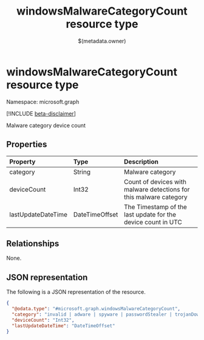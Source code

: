 ﻿---
title: "windowsMalwareCategoryCount resource type"
description: "Malware category device count"
localization_priority: Normal
author: "$(metadata.owner)"
ms.prod: ""
doc_type: "resourcePageType"
---

# windowsMalwareCategoryCount resource type

Namespace: microsoft.graph

[!INCLUDE [beta-disclaimer](../../includes/beta-disclaimer.md)]

Malware category device count

## Properties

| Property           | Type           | Description                                                        |
| :----------------- | :------------- | :----------------------------------------------------------------- |
| category           | String         | Malware category                                                   |
| deviceCount        | Int32          | Count of devices with malware detections for this malware category |
| lastUpdateDateTime | DateTimeOffset | The Timestamp of the last update for the device count in UTC       |

## Relationships

None.

## JSON representation

The following is a JSON representation of the resource.

<!-- {
  "blockType": "resource",
  "@odata.type": "microsoft.graph.windowsMalwareCategoryCount",
}
-->

```json
{
  "@odata.type": "#microsoft.graph.windowsMalwareCategoryCount",
  "category": "invalid | adware | spyware | passwordStealer | trojanDownloader | worm | backdoor | remoteAccessTrojan | trojan | emailFlooder | keylogger | dialer | monitoringSoftware | browserModifier | cookie | browserPlugin | aolExploit | nuker | securityDisabler | jokeProgram | hostileActiveXControl | softwareBundler | stealthNotifier | settingsModifier | toolBar | remoteControlSoftware | trojanFtp | potentialUnwantedSoftware | icqExploit | trojanTelnet | exploit | filesharingProgram | malwareCreationTool | remote_Control_Software | tool | trojanDenialOfService | trojanDropper | trojanMassMailer | trojanMonitoringSoftware | trojanProxyServer | virus | known | unknown | spp | behavior | vulnerability | policy | enterpriseUnwantedSoftware | ransom | hipsRule",
  "deviceCount": "Int32",
  "lastUpdateDateTime": "DateTimeOffset"
}
```